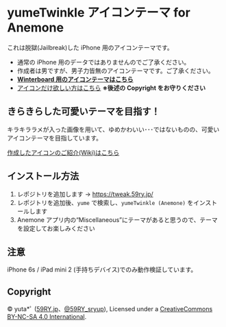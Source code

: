yumeTwinkle アイコンテーマ for Anemone
=======================================================================

これは脱獄(Jailbreak)した iPhone 用のアイコンテーマです。

* 通常の iPhone 用のデータではありませんのでご了承ください。
* 作成者は男ですが、男子力皆無のアイコンテーマです。ご了承ください。
* __[Winterboard 用のアイコンテーマはこちら](https://github.com/y59/yumeTwinkle.WinterBoard)__
* [アイコンだけ欲しい方はこちら](https://cloud.59RY.jp/s/yumeTwinkle) **※後述の Copyright をお守りください**


## きらきらした可愛いテーマを目指す！

キラキララメが入った画像を用いて、ゆめかわいい･･･ではないものの、可愛いアイコンテーマを目指しています。

[作成したアイコンのご紹介(Wiki)はこちら](https://github.com/y59/yumeTwinkle.Anemone/wiki)


## インストール方法

1. レポジトリを追加します → https://tweak.59ry.jp/
2. レポジトリを追加後、`yume` で検索し、`yumeTwinkle (Anemone)` をインストールします
3. Anemone アプリ内の“Miscellaneous”にテーマがあると思うので、テーマを設定してお楽しみください


## 注意

iPhone 6s / iPad mini 2 (手持ちデバイス)でのみ動作検証しています。


## Copyright

© yuta*ﾟ ([59RY.jp](https://59RY.jp/)、[@59RY_sryup](https://JUMP.59RY.jp/Twitter?via=GitHub/yumeTwinkle)), Licensed under a [CreativeCommons BY-NC-SA 4.0 International](https://creativecommons.org/licenses/by-nc-sa/4.0/deed.ja).
